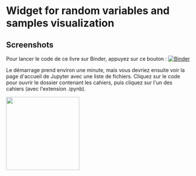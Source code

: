 # Widget for random variables and samples visualization

## Screenshots

Pour lancer le code de ce livre sur Binder, appuyez sur ce bouton :
[![Binder](https://mybinder.org/badge_logo.svg)](https://mybinder.org/v2/gh/josephsalmon/Random-Widgets/HEAD?urlpath=voila%2Frender%2Fnotebooks%2FDensite_echantillons.ipynb)

Le démarrage prend environ une minute, mais vous devriez ensuite voir la page d'accueil de Jupyter avec une liste de fichiers. Cliquez sur le code pour ouvrir le dossier contenant les cahiers, puis cliquez sur l'un des cahiers (avec l'extension .ipynb).


[<img src="https://raw.github.com/josephsalmon/Random-Widgets/master/images/screenshot_continuous.png?sanitize=true" height="200">](https://mybinder.org/v2/gh/josephsalmon/Random-Widgets/HEAD?urlpath=voila%2Frender%2Fnotebooks%2FDensite_echantillons.ipynb)


